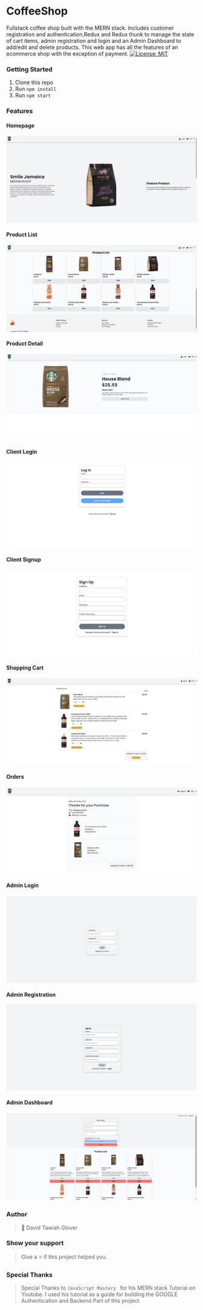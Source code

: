 # CoffeeShop
Fullstack coffee shop built with the MERN stack. Includes customer registration and authentication,Redux and Redux thunk to manage the state of cart items, admin registration and login and an Admin Dashboard to add/edit and delete products. This web app has all the features of an ecommerce shop with the exception of payment.
[![License: MIT](https://img.shields.io/badge/License-MIT-yellow.svg)](https://opensource.org/licenses/MIT)

### Getting Started
1. Clone this repo
2. Run ```npm install```
3. Run ```npm start ```

### Features
#### Homepage
![Alt Text](https://github.com/DTGlov/CoffeeShop/blob/main/readme%20images/homepage.png)
#### Product List
![Alt Text](https://github.com/DTGlov/CoffeeShop/blob/main/readme%20images/homepage%20productlist.png)
#### Product Detail
![Alt Text](https://github.com/DTGlov/CoffeeShop/blob/main/readme%20images/Product%20detail.png)
#### Client Login
![Alt Text](https://github.com/DTGlov/CoffeeShop/blob/main/readme%20images/client%20login.png)
#### Client Signup
![Alt Text](https://github.com/DTGlov/CoffeeShop/blob/main/readme%20images/client%20signup.png)
#### Shopping Cart
![Alt Text](https://github.com/DTGlov/CoffeeShop/blob/main/readme%20images/shopping%20cart.png)
#### Orders
![Alt Text](https://github.com/DTGlov/CoffeeShop/blob/main/readme%20images/checkout.png)
#### Admin Login
![Alt Text](https://github.com/DTGlov/CoffeeShop/blob/main/readme%20images/Admin%20Login.png)
#### Admin Registration
![Alt Text](https://github.com/DTGlov/CoffeeShop/blob/main/readme%20images/Admin%20Signup.png)
#### Admin Dashboard
![Alt Text](https://github.com/DTGlov/CoffeeShop/blob/main/readme%20images/Admin%20Dashboard.png)

### Author
> 👤 David Tawiah Glover

### Show your support
> Give a ⭐ if this project helped you.

### Special Thanks
> Special Thanks to ```JavaScript Mastery ``` for his MERN stack Tutorial on Youtube. I used his tutorial as a guide for building the GOOGLE Authentication and Backend Part of this project.

